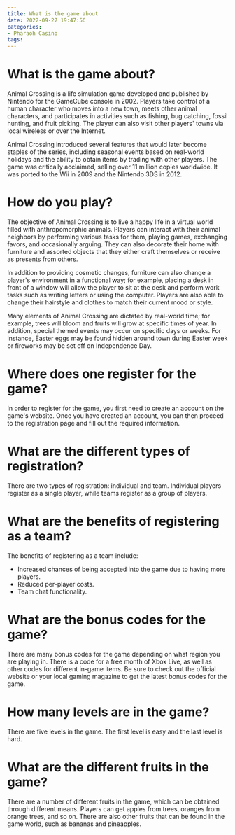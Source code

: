 ```yaml
---
title: What is the game about
date: 2022-09-27 19:47:56
categories:
- Pharaoh Casino
tags:
---
```



# What is the game about?

Animal Crossing is a life simulation game developed and published by Nintendo for the GameCube console in 2002. Players take control of a human character who moves into a new town, meets other animal characters, and participates in activities such as fishing, bug catching, fossil hunting, and fruit picking. The player can also visit other players' towns via local wireless or over the Internet.

Animal Crossing introduced several features that would later become staples of the series, including seasonal events based on real-world holidays and the ability to obtain items by trading with other players. The game was critically acclaimed, selling over 11 million copies worldwide. It was ported to the Wii in 2009 and the Nintendo 3DS in 2012.

# How do you play?

The objective of Animal Crossing is to live a happy life in a virtual world filled with anthropomorphic animals. Players can interact with their animal neighbors by performing various tasks for them, playing games, exchanging favors, and occasionally arguing. They can also decorate their home with furniture and assorted objects that they either craft themselves or receive as presents from others.

In addition to providing cosmetic changes, furniture can also change a player's environment in a functional way; for example, placing a desk in front of a window will allow the player to sit at the desk and perform work tasks such as writing letters or using the computer. Players are also able to change their hairstyle and clothes to match their current mood or style.

Many elements of Animal Crossing are dictated by real-world time; for example, trees will bloom and fruits will grow at specific times of year. In addition, special themed events may occur on specific days or weeks. For instance, Easter eggs may be found hidden around town during Easter week or fireworks may be set off on Independence Day.

# Where does one register for the game?

In order to register for the game, you first need to create an account on the game's website. Once you have created an account, you can then proceed to the registration page and fill out the required information.

# What are the different types of registration?

There are two types of registration: individual and team. Individual players register as a single player, while teams register as a group of players.

# What are the benefits of registering as a team?

The benefits of registering as a team include:

- Increased chances of being accepted into the game due to having more players.
- Reduced per-player costs.
- Team chat functionality.

#  What are the bonus codes for the game?

There are many bonus codes for the game depending on what region you are playing in. 
There is a code for a free month of Xbox Live, as well as other codes for different in-game items. 
 Be sure to check out the official website or your local gaming magazine to get the latest bonus codes for the game.

# How many levels are in the game?

There are five levels in the game. The first level is easy and the last level is hard.

# What are the different fruits in the game?

There are a number of different fruits in the game, which can be obtained through different means. Players can get apples from trees, oranges from orange trees, and so on. There are also other fruits that can be found in the game world, such as bananas and pineapples.